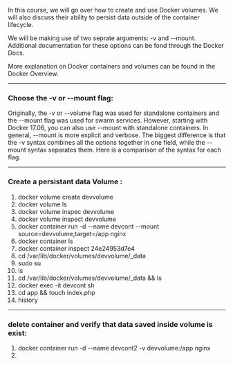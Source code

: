 In this course, we will go over how to create and use Docker volumes. We will also discuss their ability to persist data outside of the container lifecycle.

We will be making use of two seprate arguments: -v and --mount. Additional documentation for these options can be fond through the Docker Docs.

More explanation on Docker containers and volumes can be found in the Docker Overview.

---
### Choose the -v or --mount flag:

Originally, the -v or --volume flag was used for standalone containers and the --mount flag was used for swarm services. However, starting with Docker 17.06, you can also use --mount with standalone containers. In general, --mount is more explicit and verbose. The biggest difference is that the -v syntax combines all the options together in one field, while the --mount syntax separates them. Here is a comparison of the syntax for each flag.

---
### Create a persistant data Volume :

1. docker volume create devvolume
2. docker volume ls
3. docker volume inspec devvolume
4. docker volume inspect devvolume
5. docker container run -d --name devcont --mount source=devvolume,target=/app nginx
6. docker container ls
7. docker container inspect 24e24953d7e4
8. cd /var/lib/docker/volumes/devvolume/_data
9. sudo su
10. ls
11. cd /var/lib/docker/volumes/devvolume/_data && ls
12. docker exec -it devcont sh
13. cd app && touch index.php
10. history

----
### delete container and verify that data saved inside volume is exist:

1. docker container run -d --name devcont2 -v devvolume:/app nginx
2.